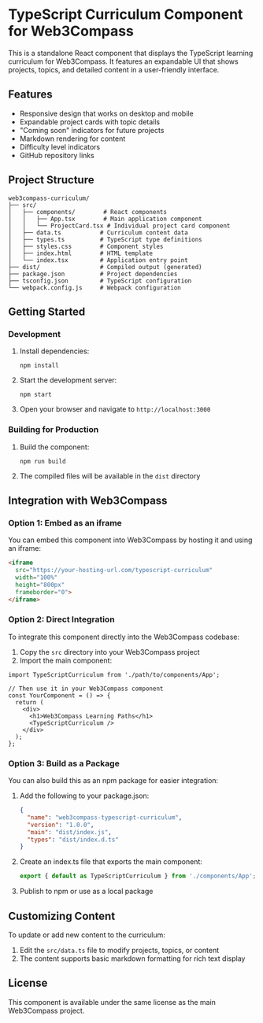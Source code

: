 # TypeScript Curriculum Component for Web3Compass

This is a standalone React component that displays the TypeScript learning curriculum for Web3Compass. It features an expandable UI that shows projects, topics, and detailed content in a user-friendly interface.

## Features

- Responsive design that works on desktop and mobile
- Expandable project cards with topic details
- "Coming soon" indicators for future projects
- Markdown rendering for content
- Difficulty level indicators
- GitHub repository links

## Project Structure

```
web3compass-curriculum/
├── src/
│   ├── components/        # React components
│   │   ├── App.tsx        # Main application component
│   │   └── ProjectCard.tsx # Individual project card component
│   ├── data.ts           # Curriculum content data
│   ├── types.ts          # TypeScript type definitions
│   ├── styles.css        # Component styles
│   ├── index.html        # HTML template
│   └── index.tsx         # Application entry point
├── dist/                 # Compiled output (generated)
├── package.json          # Project dependencies
├── tsconfig.json         # TypeScript configuration
└── webpack.config.js     # Webpack configuration
```

## Getting Started

### Development

1. Install dependencies:
   ```
   npm install
   ```

2. Start the development server:
   ```
   npm start
   ```

3. Open your browser and navigate to `http://localhost:3000`

### Building for Production

1. Build the component:
   ```
   npm run build
   ```

2. The compiled files will be available in the `dist` directory

## Integration with Web3Compass

### Option 1: Embed as an iframe

You can embed this component into Web3Compass by hosting it and using an iframe:

```html
<iframe 
  src="https://your-hosting-url.com/typescript-curriculum" 
  width="100%" 
  height="800px" 
  frameborder="0">
</iframe>
```

### Option 2: Direct Integration

To integrate this component directly into the Web3Compass codebase:

1. Copy the `src` directory into your Web3Compass project
2. Import the main component:

```tsx
import TypeScriptCurriculum from './path/to/components/App';

// Then use it in your Web3Compass component
const YourComponent = () => {
  return (
    <div>
      <h1>Web3Compass Learning Paths</h1>
      <TypeScriptCurriculum />
    </div>
  );
};
```

### Option 3: Build as a Package

You can also build this as an npm package for easier integration:

1. Add the following to your package.json:
   ```json
   {
     "name": "web3compass-typescript-curriculum",
     "version": "1.0.0",
     "main": "dist/index.js",
     "types": "dist/index.d.ts"
   }
   ```

2. Create an index.ts file that exports the main component:
   ```ts
   export { default as TypeScriptCurriculum } from './components/App';
   ```

3. Publish to npm or use as a local package

## Customizing Content

To update or add new content to the curriculum:

1. Edit the `src/data.ts` file to modify projects, topics, or content
2. The content supports basic markdown formatting for rich text display

## License

This component is available under the same license as the main Web3Compass project.
